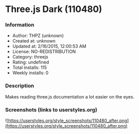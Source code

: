 # Three.js Dark (110480)

### Information
- Author: THPZ (unknown)
- Created at: unknown
- Updated at: 2/16/2015, 12:00:53 AM
- License: NO-REDISTRIBUTION
- Category: threejs
- Rating: undefined
- Total installs: 115
- Weekly installs: 0


### Description
Makes reading three.js documentation a lot easier on the eyes.


### Screenshots (links to userstyles.org)
![https://userstyles.org/style_screenshots/110480_after.png](https://userstyles.org/style_screenshots/110480_after.png)


